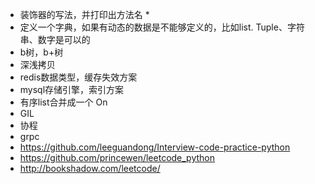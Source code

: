 * 装饰器的写法，并打印出方法名
    *
* 定义一个字典，如果有动态的数据是不能够定义的，比如list. Tuple、字符串、数字是可以的
* b树，b+树
* 深浅拷贝
* redis数据类型，缓存失效方案
* mysql存储引擎，索引方案
* 有序list合并成一个 On
* GIL
* 协程
* grpc
* https://github.com/leeguandong/Interview-code-practice-python
* https://github.com/princewen/leetcode_python
* http://bookshadow.com/leetcode/
